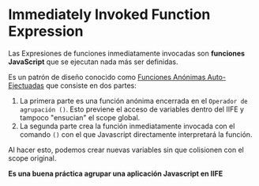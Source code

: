 # Immediately Invoked Function Expression

Las Expresiones de funciones inmediatamente invocadas son **funciones JavaScript** que se ejecutan nada más ser definidas.

Es un patrón de diseño conocido como [Funciones Anónimas Auto-Ejectuadas](https://developer.mozilla.org/en-US/docs/Glossary/Self-Executing_Anonymous_Function) que consiste en dos partes:

1. La primera parte es una función anónima encerrada en el `Operador de agrupación ()`. Esto previene el acceso de variables dentro del IIFE y tampoco "ensucian" el scope global.
2. La segunda parte crea la función inmediatamente invocada con el comando `()` con el que Javascript directamente interpretará la función.

Al hacer esto, podemos crear nuevas variables sin que colisionen con el scope original.

**Es una buena práctica agrupar una aplicación Javascript en IIFE**